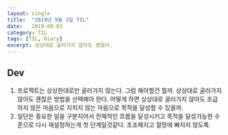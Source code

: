```yaml
---
layout:	single
title:	"2019년 9월 3일 TIL"
date:	2019-09-03
category: TIL
tags: [TIL, Diary]
excerpt: 상상대로 굴러가지 않아도 괜찮아.
---
```


## Dev
1. 프로젝트는 상상한대로만 굴러가지 않는다. 그럼 해야할건 뭘까. 상상대로 굴러가지 않아도 괜찮은 방법을 선택해야 한다. 어떻게 하면 상상대로 굴러가지 않아도 조급하지 않은 마음으로 지치지 않는 마음으로 목적을 달성할 수 있을까.
2. 일단은 중요한 일을 구분지어서 전체적인 흐름을 달성시키고 목적을 달성가능한 수준으로 다시 재설정하는게 첫 단계일것같다. 초조해지고 절망에 빠지지 않도록.
  